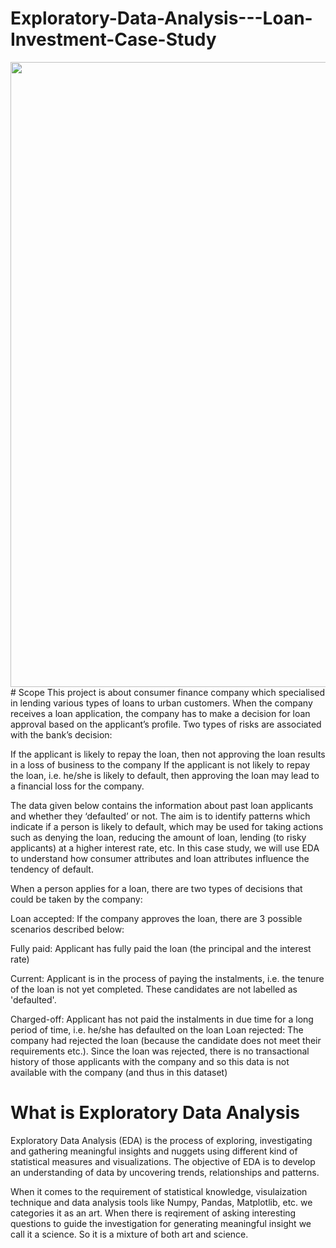 # Exploratory-Data-Analysis---Loan-Investment-Case-Study
<img src = “https://github.com/ravichan18/images/blob/main/EDA_LoanInvestment.jpeg” width = "1000"/>
# Scope
This project is about consumer finance company which specialised in lending various types of loans to urban customers. When the company receives a loan application, the company has to make a decision for loan approval based on the applicant’s profile. Two types of risks are associated with the bank’s decision:

If the applicant is likely to repay the loan, then not approving the loan results in a loss of business to the company If the applicant is not likely to repay the loan, i.e. he/she is likely to default, then approving the loan may lead to a financial loss for the company.

The data given below contains the information about past loan applicants and whether they ‘defaulted’ or not. The aim is to identify patterns which indicate if a person is likely to default, which may be used for taking actions such as denying the loan, reducing the amount of loan, lending (to risky applicants) at a higher interest rate, etc. In this case study, we will use EDA to understand how consumer attributes and loan attributes influence the tendency of default.

When a person applies for a loan, there are two types of decisions that could be taken by the company:

Loan accepted: If the company approves the loan, there are 3 possible scenarios described below:

Fully paid: Applicant has fully paid the loan (the principal and the interest rate)

Current: Applicant is in the process of paying the instalments, i.e. the tenure of the loan is not yet completed. These candidates are not labelled as 'defaulted'.

Charged-off: Applicant has not paid the instalments in due time for a long period of time, i.e. he/she has defaulted on the loan Loan rejected: The company had rejected the loan (because the candidate does not meet their requirements etc.). Since the loan was rejected, there is no transactional history of those applicants with the company and so this data is not available with the company (and thus in this dataset)

# What is Exploratory Data Analysis
Exploratory Data Analysis (EDA) is the process of exploring, investigating and gathering meaningful insights and nuggets using different kind of statistical measures and visualizations. The objective of EDA is to develop an understanding of data by uncovering trends, relationships and patterns.

When it comes to the requirement of statistical knowledge, visulaization technique and data analysis tools like Numpy, Pandas, Matplotlib, etc. we categories it as an art. When there is reqirement of asking interesting questions to guide the investigation for generating meaningful insight we call it a science. So it is a mixture of both art and science.
